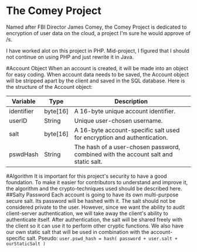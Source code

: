 # The Comey Project
Named after FBI Director James Comey, the Comey Project is dedicated to encryption of user data on the cloud, a project I'm sure he would approve of /s.

I have worked alot on this project in PHP. Mid-project, I figured that I should not continue on using PHP and just rewrite it in Java.

#Account Object
When an account is created, it will be made into an object for easy coding. When account data needs to be saved, the Account object will be stripped apart by the client and saved in the SQL database. Here is the structure of the Account object:

| Variable    | Type  |  Description        |
| ----------  | ----- | ---------- |
| identifier  | byte[16]  | A 16-byte unique account identifier. |
| userID      | String    | Unique user-chosen username.  |
| salt        | byte[16]  | A 16-byte account-specific salt used for encryption and authentication. |
| pswdHash    | String    | The hash of a user-chosen password, combined with the account salt and static salt. |

#Algorithm
It is important for this project's security to have a good foundation. To make it easier for contributors to understand and improve it, the algorithm and the crypto-techniques used should be described here.
##Salty Password
Each account is going to have its own multi-purpose secure salt. Its password will be hashed with it. The salt should not be considered private to the user. However, since we want the ability to audit client-server authentication, we will take away the client's ability to authenticate itself. After authentication, the salt will be shared freely with the client so it can use it to perform other cryptic functions. We also have our own static salt that will be used in combination with the account-specific salt.
Pseudo: `user.pswd_hash = hash( password + user.salt + ourStaticSalt )`
